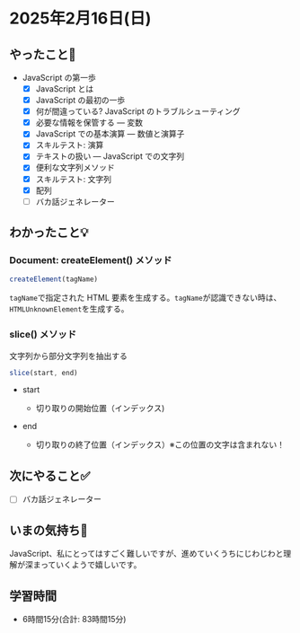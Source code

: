 # 2025年2月16日(日)

## やったこと📝
- JavaScript の第一歩
  - [x] JavaScript とは
  - [x] JavaScript の最初の一歩
  - [x] 何が間違っている? JavaScript のトラブルシューティング
  - [x] 必要な情報を保管する — 変数
  - [x] JavaScript での基本演算 — 数値と演算子
  - [x] スキルテスト: 演算
  - [x] テキストの扱い — JavaScript での文字列
  - [x] 便利な文字列メソッド
  - [x] スキルテスト: 文字列
  - [x] 配列
   - [ ] バカ話ジェネレーター

## わかったこと💡
### Document: createElement() メソッド
```javascript
createElement(tagName)
```
`tagName`で指定された HTML 要素を生成する。`tagName`が認識できない時は、`HTMLUnknownElement`を生成する。

### slice() メソッド
文字列から部分文字列を抽出する
```javascript
slice(start, end)
```
- start
  - 切り取りの開始位置（インデックス)

- end
  - 切り取りの終了位置（インデックス）※この位置の文字は含まれない！

## 次にやること✅
-  [ ] バカ話ジェネレーター
## いまの気持ち🫶
JavaScript、私にとってはすごく難しいですが、進めていくうちにじわじわと理解が深まっていくようで嬉しいです。

## 学習時間
- 6時間15分(合計: 83時間15分)


